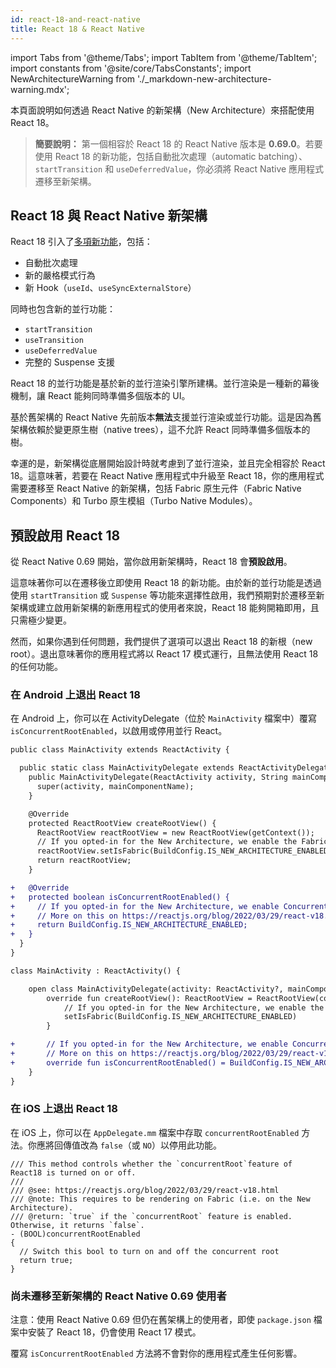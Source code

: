 ```yaml
---
id: react-18-and-react-native
title: React 18 & React Native
---
```


import Tabs from '@theme/Tabs'; import TabItem from '@theme/TabItem'; import constants from '@site/core/TabsConstants';
import NewArchitectureWarning from './\_markdown-new-architecture-warning.mdx';

<NewArchitectureWarning/>

本頁面說明如何透過 React Native 的新架構（New Architecture）來搭配使用 React 18。

> **簡要說明：** 第一個相容於 React 18 的 React Native 版本是 **0.69.0**。若要使用 React 18 的新功能，包括自動批次處理（automatic batching）、`startTransition` 和 `useDeferredValue`，你必須將 React Native 應用程式遷移至新架構。

## React 18 與 React Native 新架構

React 18 引入了[多項新功能](https://reactjs.org/blog/2022/03/29/react-v18.html)，包括：

- 自動批次處理
- 新的嚴格模式行為
- 新 Hook（`useId`、`useSyncExternalStore`）

同時也包含新的並行功能：

- `startTransition`
- `useTransition`
- `useDeferredValue`
- 完整的 Suspense 支援

React 18 的並行功能是基於新的並行渲染引擎所建構。並行渲染是一種新的幕後機制，讓 React 能夠同時準備多個版本的 UI。

基於舊架構的 React Native 先前版本**無法**支援並行渲染或並行功能。這是因為舊架構依賴於變更原生樹（native trees），這不允許 React 同時準備多個版本的樹。

幸運的是，新架構從底層開始設計時就考慮到了並行渲染，並且完全相容於 React 18。這意味著，若要在 React Native 應用程式中升級至 React 18，你的應用程式需要遷移至 React Native 的新架構，包括 Fabric 原生元件（Fabric Native Components）和 Turbo 原生模組（Turbo Native Modules）。

## 預設啟用 React 18

從 React Native 0.69 開始，當你啟用新架構時，React 18 會**預設啟用**。

這意味著你可以在遷移後立即使用 React 18 的新功能。由於新的並行功能是透過使用 `startTransition` 或 `Suspense` 等功能來選擇性啟用，我們預期對於遷移至新架構或建立啟用新架構的新應用程式的使用者來說，React 18 能夠開箱即用，且只需極少變更。

然而，如果你遇到任何問題，我們提供了選項可以退出 React 18 的新根（new root）。退出意味著你的應用程式將以 React 17 模式運行，且無法使用 React 18 的任何功能。

### 在 Android 上退出 React 18

在 Android 上，你可以在 ActivityDelegate（位於 `MainActivity` 檔案中）覆寫 `isConcurrentRootEnabled`，以啟用或停用並行 React。

<Tabs groupId="android-language" queryString defaultValue={constants.defaultAndroidLanguage} values={constants.androidLanguages}>

<TabItem value="java">

```diff
public class MainActivity extends ReactActivity {

  public static class MainActivityDelegate extends ReactActivityDelegate {
    public MainActivityDelegate(ReactActivity activity, String mainComponentName) {
      super(activity, mainComponentName);
    }

    @Override
    protected ReactRootView createRootView() {
      ReactRootView reactRootView = new ReactRootView(getContext());
      // If you opted-in for the New Architecture, we enable the Fabric Renderer.
      reactRootView.setIsFabric(BuildConfig.IS_NEW_ARCHITECTURE_ENABLED);
      return reactRootView;
    }

+   @Override
+   protected boolean isConcurrentRootEnabled() {
+     // If you opted-in for the New Architecture, we enable Concurrent Root (i.e. React 18).
+     // More on this on https://reactjs.org/blog/2022/03/29/react-v18.html
+     return BuildConfig.IS_NEW_ARCHITECTURE_ENABLED;
+   }
  }
}
```

</TabItem>

<TabItem value="kotlin">

```diff
class MainActivity : ReactActivity() {

    open class MainActivityDelegate(activity: ReactActivity?, mainComponentName: String?) : ReactActivityDelegate(activity, mainComponentName) {
        override fun createRootView(): ReactRootView = ReactRootView(context).apply {
            // If you opted-in for the New Architecture, we enable the Fabric Renderer.
            setIsFabric(BuildConfig.IS_NEW_ARCHITECTURE_ENABLED)
        }

+       // If you opted-in for the New Architecture, we enable Concurrent Root (i.e. React 18).
+       // More on this on https://reactjs.org/blog/2022/03/29/react-v18.html
+       override fun isConcurrentRootEnabled() = BuildConfig.IS_NEW_ARCHITECTURE_ENABLED
    }
}
```

</TabItem>
</Tabs>

### 在 iOS 上退出 React 18

在 iOS 上，你可以在 `AppDelegate.mm` 檔案中存取 `concurrentRootEnabled` 方法。你應將回傳值改為 `false`（或 `NO`）以停用此功能。

```objc
/// This method controls whether the `concurrentRoot`feature of React18 is turned on or off.
///
/// @see: https://reactjs.org/blog/2022/03/29/react-v18.html
/// @note: This requires to be rendering on Fabric (i.e. on the New Architecture).
/// @return: `true` if the `concurrentRoot` feature is enabled. Otherwise, it returns `false`.
- (BOOL)concurrentRootEnabled
{
  // Switch this bool to turn on and off the concurrent root
  return true;
}
```

### 尚未遷移至新架構的 React Native 0.69 使用者

注意：使用 React Native 0.69 但仍在舊架構上的使用者，即使 `package.json` 檔案中安裝了 React 18，仍會使用 React 17 模式。

覆寫 `isConcurrentRootEnabled` 方法將不會對你的應用程式產生任何影響。